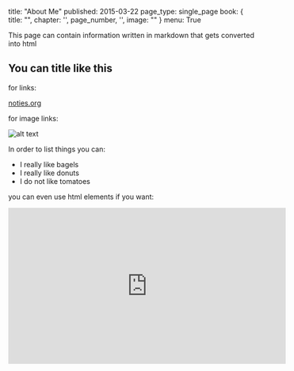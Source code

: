 title: "About Me"
published: 2015-03-22
page_type: single_page
book: { title: "", chapter: '', page_number, '', image: "" }
menu: True

  This page can contain information written in markdown that gets converted into html

## You can title like this

for links:

  [noties.org](https://noties.org/)

for image links:

  ![alt text](https://33.media.tumblr.com/7233a4fc704f590d207937de7b6932bc/tumblr_nlfns8xpet1qa7219o1_540.gif)


In order to list things you can:

  * I really like bagels
  * I really like donuts
  * I do not like tomatoes

you can even use html elements if you want:

  <iframe width="560" height="315" src="https://www.youtube.com/embed/jRHQPG1xd9o" frameborder="0" allowfullscreen></iframe>
